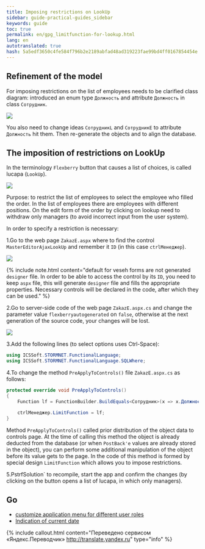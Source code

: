 ```yaml
---
title: Imposing restrictions on LookUp
sidebar: guide-practical-guides_sidebar
keywords: guide
toc: true
permalink: en/gpg_limitfunction-for-lookup.html
lang: en
autotranslated: true
hash: 5a5edf3650c4fe584f796b2e2189abfad48ad319223fae99bd4ff0167854454e
---
```


## Refinement of the model

For imposing restrictions on the list of employees needs to be clarified class diagram: introduced an enum type `Должность` and attribute `Должность` in class `Сотрудник`.

![](/images/pages/guides/flexberry-aspnet/add-class-for-limit.png)

You also need to change ideas `СотрудникL` and `СотрудникE` to attribute `Должность` hit them.
Then re-generate the objects and to align the database.

## The imposition of restrictions on LookUp

In the terminology `Flexberry` button that causes a list of choices, is called lucapa (`LookUp`).

![](/images/pages/guides/flexberry-aspnet/lookup.png)

Purpose: to restrict the list of employees to select the employee who filled the order.
In the list of employees there are employees with different positions.
On the edit form of the order by clicking on lookup need to withdraw only managers (to avoid incorrect input from the user system).

In order to specify a restriction is necessary:

1.Go to the web page `ZakazE.aspx` where to find the control `MasterEditorAjaxLookUp` and remember it `ID` (in this case `ctrlМенеджер`).

![](/images/pages/guides/flexberry-aspnet/lookup-id.png)

{% include note.html content="default for veseh forms are not generated `designer` file. In order to be able to access the control by its `ID`, you need to keep `aspx` file, this will generate `designer` file and fills the appropriate properties. Necessary controls will be declared in the code, after which they can be used." %}

2.Go to server-side code of the web page `ZakazE.aspx.cs` and change the parameter value `flexberryautogenerated` on `false`, otherwise at the next generation of the source code, your changes will be lost.

![](/images/pages/guides/flexberry-aspnet/zakaz-no-gen.png)

3.Add the following lines (to select options uses Ctrl-Space):

```csharp
using ICSSoft.STORMNET.FunctionalLanguage;
using ICSSoft.STORMNET.FunctionalLanguage.SQLWhere;
```

4.To change the method `PreApplyToControls()` file `ZakazE.aspx.cs` as follows:

```csharp
protected override void PreApplyToControls()
{
	Function lf = FunctionBuilder.BuildEquals<Сотрудник>(x => x.Должность), Должность.Менеджер);	

	ctrlМенеджер.LimitFunction = lf;
}
```

Method `PreApplyToControls()` called prior distribution of the object data to controls page. At the time of calling this method the object is already deducted from the database (or when `PostBack'e` values are already stored in the object), you can perform some additional manipulation of the object before its value gets to the page.
In the code of this method is formed by special design `LimitFunction` which allows you to impose restrictions.

5.PstrfSolution` to recompile, start the app and confirm the changes (by clicking on the button opens a list of lucapa, in which only managers).

## Go

* <i class="fa fa-arrow-left" aria-hidden="true"></i> [customize application menu for different user roles](gpg_customize-application-menu)
* [Indication of current date](gpg_date-time-now.html) <i class="fa fa-arrow-right" aria-hidden="true"></i> 


{% include callout.html content="Переведено сервисом «Яндекс.Переводчик» <http://translate.yandex.ru>" type="info" %}